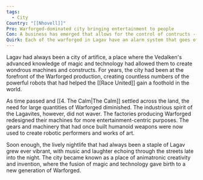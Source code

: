 ```yaml
---
tags:
  - City
Country: "[[Nhovell]]"
Pro: Warforged-dominated city bringing entertainment to people
Con: A business has emerged that allows for the control of contructs -- including the warforged
Quirk: Each of the warforged in Lagav have an alarm system that goes off when they are mind-controlled
---
```

Lagav had always been a city of artifice, a place where the Vedalken's advanced knowledge of magic and technology had allowed them to create wondrous machines and constructs. For years, the city had been at the forefront of the Warforged production, creating countless numbers of the powerful robots that had helped the [[Race United]] gain a foothold in the world.

As time passed and [[4. The Calm|The Calm]] settled across the land, the need for large quantities of Warforged diminished. The industrious spirit of the Lagavites, however, did not waver. The factories producing Warforged redesigned their machines for more entertainment-centric purposes. The gears and machinery that had once built humanoid weapons were now used to create robotic performers and works of art. 

Soon enough, the lively nightlife that had always been a staple of Lagav grew ever vibrant, with music and laughter echoing through the streets late into the night. The city became known as a place of animatronic creativity and invention, where the fusion of magic and technology gave birth to a new generation of Warforged.
